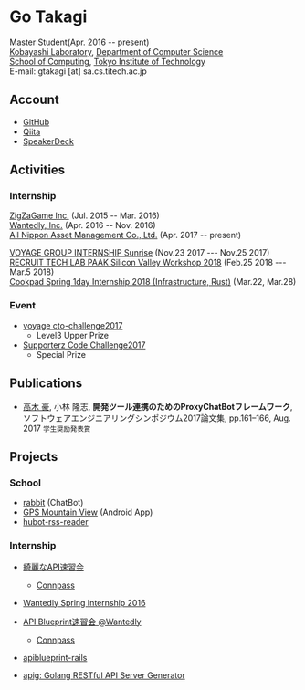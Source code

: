 # Go Takagi

Master Student(Apr. 2016 -- present)<br>
[Kobayashi Laboratory](http://www.sa.cs.titech.ac.jp/), [Department of Computer Science](http://educ.titech.ac.jp/cs/eng/)<br>
[School of Computing](http://www.titech.ac.jp/english/about/organization/schools/organization04.html), [Tokyo Institute of Technology](http://www.titech.ac.jp/english/index.html)<br>
E-mail: gtakagi [at] sa.cs.titech.ac.jp

## Account

- [GitHub](https://github.com/shimastripe)
- [Qiita](http://qiita.com/shimastripe)
- [SpeakerDeck](https://speakerdeck.com/shimastripe)

## Activities
### Internship

[ZigZaGame Inc.](http://zigzagame.com/) (Jul. 2015 -- Mar. 2016)<br>
[Wantedly, Inc.](https://www.wantedly.com/) (Apr. 2016 -- Nov. 2016)<br>
[All Nippon Asset Management Co., Ltd.](https://www.anam.co.jp/) (Apr. 2017 -- present)<br>
<!-- [NIKKEI DIGITAL INTERNSHIP](https://hack.nikkei.com/) (Aug.14, 2017 -- Aug.18, 2017)<br> -->
[VOYAGE GROUP INTERNSHIP Sunrise](https://voyagegroup.com/internship/sunrise/) (Nov.23 2017 --- Nov.25 2017)<br>
[RECRUIT TECH LAB PAAK Silicon Valley Workshop 2018](http://techlabpaak.com/siliconvalleyworkshop2018) (Feb.25 2018 --- Mar.5 2018)<br>
[Cookpad Spring 1day Internship 2018 (Infrastructure, Rust)](https://internship.cookpad.com/2018/spring/) (Mar.22, Mar.28)

### Event
- [voyage cto-challenge2017](https://supporterz.jp/lp/cto-challenge2017/)
	- Level3 Upper Prize
- [Supporterz Code Challenge2017](https://supporterz.jp/spevents/detail/spz_code_challenge_2017)
	- Special Prize

## Publications
- <u>高木 豪</u>, 小林 隆志, **開発ツール連携のためのProxyChatBotフレームワーク**, ソフトウェアエンジニアリングシンポジウム2017論文集, pp.161–166, Aug. 2017 `学生奨励発表賞`

## Projects

### School

- [rabbit](https://github.com/shimastripe/rabbit) (ChatBot)
- [GPS Mountain View](https://github.com/shimastripe/GPSMountainView) (Android App)
- [hubot-rss-reader](https://github.com/shimastripe/hubot-rss-reader)

### Internship

- [綺麗なAPI速習会](http://qiita.com/shimastripe/items/e9b0e1f8f8d77b89373f)

	- [Connpass](https://wantedly.connpass.com/event/36894/)

- [Wantedly Spring Internship 2016](http://engineer.wantedly.com/2016/03/11/spring-internship-2016.html)

- [API Blueprint速習会 @Wantedly](https://speakerdeck.com/shimastripe/api-blueprintsu-xi-hui-at-wantedly)

	- [Connpass](https://wantedly.connpass.com/event/31645/)

- [apiblueprint-rails](https://github.com/wantedly/apiblueprint-rails)

- [apig: Golang RESTful API Server Generator](https://github.com/wantedly/apig)
